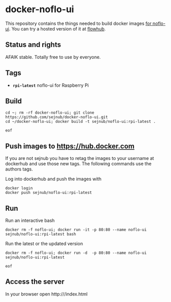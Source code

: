 # docker-noflo-ui
This repository contains the things needed to build docker images [for noflo-ui](https://github.com/noflo/noflo-ui). You can try a hosted version of it at [flowhub](http://flowhub.io/).

## Status and rights
AFAIK stable. 
Totally free to use by everyone.

## Tags
  * **``rpi-latest``**  noflo-ui for Raspberry Pi

## Build

    cd ~; rm -rf docker-noflo-ui; git clone https://github.com/sejnub/docker-noflo-ui.git
    cd ~/docker-noflo-ui; docker build -t sejnub/noflo-ui:rpi-latest .
    
    eof


## Push images to https://hub.docker.com
If you are not sejnub you have to retag the images to your username at dockerhub and use those new tags. The following commands use the authors tags.

Log into dockerhub and push the images with
    
    docker login
    docker push sejnub/noflo-ui:rpi-latest


## Run
Run an interactive bash

    docker rm -f noflo-ui; docker run -it -p 80:80 --name noflo-ui sejnub/noflo-ui:rpi-latest bash

Run the latest or the updated version

    docker rm -f noflo-ui; docker run -d  -p 80:80 --name noflo-ui sejnub/noflo-ui:rpi-latest

    eof
    
    
## Access the server 
In your browser open http://<ip-of-the-docker-host>/index.html

